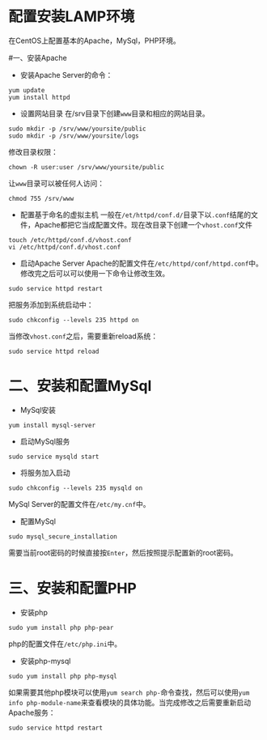 配置安装LAMP环境
=================

在CentOS上配置基本的Apache，MySql，PHP环境。

#一、安装Apache

- 安装Apache Server的命令：
```shell
yum update
yum install httpd
```
- 设置网站目录
在/srv目录下创建`www`目录和相应的网站目录。
```shell
sudo mkdir -p /srv/www/yoursite/public
sudo mkdir -p /srv/www/yoursite/logs
```
修改目录权限：
```shell
chown -R user:user /srv/www/yoursite/public
```
让`www`目录可以被任何人访问：
```shell
chmod 755 /srv/www
```
- 配置基于命名的虚拟主机
一般在`/et/httpd/conf.d/`目录下以`.conf`结尾的文件，Apache都把它当成配置文件。现在改目录下创建一个`vhost.conf`文件
```shell
touch /etc/httpd/conf.d/vhost.conf
vi /etc/httpd/conf.d/vhost.conf
```
- 启动Apache Server
Apache的配置文件在`/etc/httpd/conf/httpd.conf`中。修改完之后可以可以使用一下命令让修改生效。
```shell
sudo service httpd restart
```
把服务添加到系统启动中：
```shell
sudo chkconfig --levels 235 httpd on
```
当修改`vhost.conf`之后，需要重新reload系统：
```shell
sudo service httpd reload
```
# 二、安装和配置MySql

- MySql安装
```shell
yum install mysql-server 
```
- 启动MySql服务
```shell
sudo service mysqld start
```
- 将服务加入启动
```shell
sudo chkconfig --levels 235 mysqld on
```
MySql Server的配置文件在`/etc/my.cnf`中。

- 配置MySql
```shell
sudo mysql_secure_installation
```
需要当前root密码的时候直接按`Enter`，然后按照提示配置新的root密码。

# 三、安装和配置PHP

- 安装php
```shell
sudo yum install php php-pear
```
php的配置文件在`/etc/php.ini`中。

- 安装php-mysql
```shell
sudo yum install php php-mysql
```
如果需要其他php模块可以使用`yum search php-`命令查找，然后可以使用`yum info php-module-name`来查看模块的具体功能。当完成修改之后需要重新启动Apache服务：
```shell
sudo service httpd restart
```